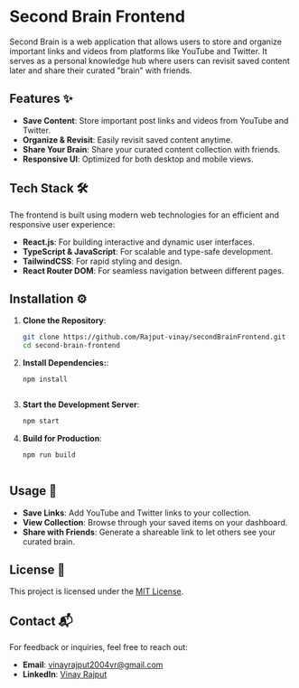 # Second Brain Frontend

Second Brain is a web application that allows users to store and organize important links and videos from platforms like YouTube and Twitter. It serves as a personal knowledge hub where users can revisit saved content later and share their curated "brain" with friends.

## Features ✨
- **Save Content**: Store important post links and videos from YouTube and Twitter.  
- **Organize & Revisit**: Easily revisit saved content anytime.  
- **Share Your Brain**: Share your curated content collection with friends.  
- **Responsive UI**: Optimized for both desktop and mobile views.  

## Tech Stack 🛠️
The frontend is built using modern web technologies for an efficient and responsive user experience:
- **React.js**: For building interactive and dynamic user interfaces.
- **TypeScript & JavaScript**: For scalable and type-safe development.
- **TailwindCSS**: For rapid styling and design.
- **React Router DOM**: For seamless navigation between different pages.

## Installation ⚙️

1. **Clone the Repository**:
   ```bash
   git clone https://github.com/Rajput-vinay/secondBrainFrontend.git
   cd second-brain-frontend

2. **Install Dependencies:**:
    ```bash
    npm install



3. **Start the Development Server**:
    ```bash
    npm start

4. **Build for Production**:
     ```bash
     npm run build



## Usage 🚀

- **Save Links**: Add YouTube and Twitter links to your collection.
- **View Collection**: Browse through your saved items on your dashboard.
- **Share with Friends**: Generate a shareable link to let others see your curated brain.

## License 📜
This project is licensed under the [MIT License](LICENSE).

## Contact 📬
For feedback or inquiries, feel free to reach out:

- **Email**: [vinayrajput2004vr@gmail.com](mailto:vinayrajput2004vr@gmail.com)
- **LinkedIn**: [Vinay Rajput](https://www.linkedin.com/in/vinay-rajput-984668227/)

